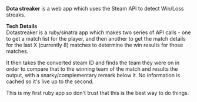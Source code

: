 <b>Dota streaker</b> is a web app which uses the Steam API to detect Win/Loss streaks.


<b>Tech Details</b><br>
Dotastreaker is a ruby/sinatra app which makes two series of API calls - one to get a match list for the player, and then another to get the match details for the last X (currently 8) matches to determine the win results for those matches.

It then takes the converted steam ID and finds the team they were on in order to compare that to the winning team of the match and results the output, with a snarky/complementary remark below it. No information is cached so it's live up to the second.

This is my first ruby app so don't trust that this is the best way to do things.
